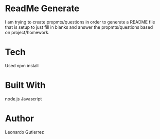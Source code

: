 # ReadMe Generate 
I am trying to create propmts/questions in order to generate a README file that is setup to just fill in blanks and answer the propmts/questions based on project/homework.
# Tech 
Used 
npm install

# Built With
node.js
Javascript 

# Author 
Leonardo Gutierrez


